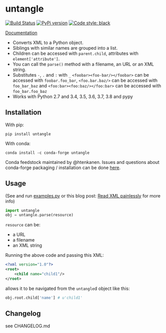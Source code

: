 untangle
========

[![Build Status](https://secure.travis-ci.org/stchris/untangle.png?branch=main)](http://travis-ci.org/stchris/untangle)
[![PyPi version](https://img.shields.io/pypi/v/untangle.svg)](https://pypi.python.org/pypi/untangle)
<a href="https://github.com/psf/black"><img alt="Code style: black" src="https://img.shields.io/badge/code%20style-black-000000.svg"></a>

[Documentation](http://readthedocs.org/docs/untangle/en/latest/)

* Converts XML to a Python object.
* Siblings with similar names are grouped into a list.
* Children can be accessed with ``parent.child``, attributes with ``element['attribute']``.
* You can call the ``parse()`` method with a filename, an URL or an XML string.
* Substitutes ``-``, ``.`` and ``:`` with ``_`` ``<foobar><foo-bar/></foobar>`` can be accessed with ``foobar.foo_bar``, ``<foo.bar.baz/>`` can be accessed with ``foo_bar_baz`` and ``<foo:bar><foo:baz/></foo:bar>`` can be accessed with ``foo_bar.foo_baz``
* Works with Python 2.7 and 3.4, 3.5, 3.6, 3.7, 3.8 and pypy

Installation
------------

With pip:
```
pip install untangle
```

With conda:
```
conda install -c conda-forge untangle
```

Conda feedstock maintained by @htenkanen. Issues and questions about conda-forge packaging / installation can be done [here](https://github.com/conda-forge/untangle-feedstock/issues).

Usage
-----
(See and run <a href="https://github.com/stchris/untangle/blob/main/examples.py">examples.py</a> or this blog post: [Read XML painlessly](http://pythonadventures.wordpress.com/2011/10/30/read-xml-painlessly/) for more info)

```python
import untangle
obj = untangle.parse(resource)
```

``resource`` can be:

* a URL
* a filename
* an XML string

Running the above code and passing this XML:

```xml
<?xml version="1.0"?>
<root>
	<child name="child1"/>
</root>
```
allows it to be navigated from the ``untangle``d object like this:

```python
obj.root.child['name'] # u'child1'
```

Changelog
---------

see CHANGELOG.md
